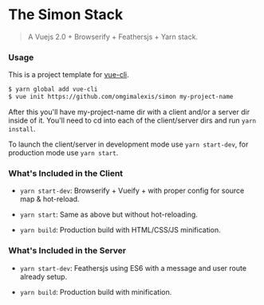 # The Simon Stack

> A Vuejs 2.0 + Browserify + Feathersjs + Yarn stack.

### Usage

This is a project template for [vue-cli](https://github.com/vuejs/vue-cli).

``` bash
$ yarn global add vue-cli
$ vue init https://github.com/omgimalexis/simon my-project-name
```

After this you'll have my-project-name dir with a client and/or a server dir inside of it.
You'll need to cd into each of the client/server dirs and run `yarn install`.

To launch the client/server in development mode use `yarn start-dev`,
for production mode use `yarn start`.

### What's Included in the Client

- `yarn start-dev`: Browserify + Vueify +  with proper config for source map & hot-reload.

- `yarn start`: Same as above but without hot-reloading.

- `yarn build`: Production build with HTML/CSS/JS minification.

### What's Included in the Server

- `yarn start-dev`: Feathersjs using ES6 with a message and user route already setup.

- `yarn build`: Production build with minification.
